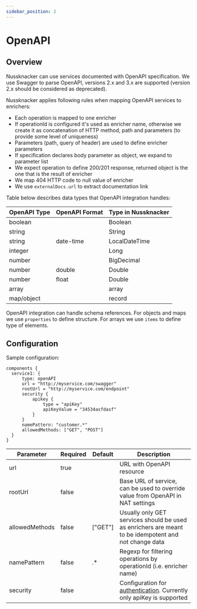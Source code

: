 ```yaml
---
sidebar_position: 2
---
```


# OpenAPI

## Overview
                              
Nussknacker can use services documented with OpenAPI specification.
We use Swagger to parse OpenAPI, versions 2.x and 3.x are supported 
(version 2.x should be considered as deprecated).

Nussknacker applies following rules when mapping OpenAPI services to enrichers:
- Each operation is mapped to one enricher
- If operationId is configured it's used as enricher name, otherwise we create it as concatenation
of HTTP method, path and parameters (to provide some level of uniqueness)
- Parameters (path, query of header) are used to define enricher parameters
- If specification declares body parameter as object, we expand to parameter list  
- We expect operation to define 200/201 response, returned object is the one that is the result of enricher
- We map 404 HTTP code to null value of enricher
- We use `externalDocs.url` to extract documentation link

Table below describes data types that OpenAPI integration handles:

| OpenAPI Type  | OpenAPI Format | Type in Nussknacker |
| ------------- | -------------- | ------------------- |
| boolean       |                | Boolean             |
| string        |                | String              |
| string        | date-time      | LocalDateTime       |
| integer       |                | Long                |
| number        |                | BigDecimal          |
| number        | double         | Double              |
| number        | float          | Double              |
| array         |                | array               |
| map/object    |                | record              |

OpenAPI integration can handle schema references. 
For objects and maps we use `properties` to define structure.
For arrays we use `items` to define type of elements.                    
                                                                                                           

## Configuration

Sample configuration:
```
components {
  service1: {
      type: openAPI  
      url = "http://myservice.com/swagger"
      rootUrl = "http://myservice.com/endpoint"
      security {
          apikey {
              type = "apiKey"
              apiKeyValue = "34534asfdasf"
          }
      }
      namePattern: "customer.*"
      allowedMethods: ["GET", "POST"]
  }
}
```

| Parameter      | Required | Default | Description                                                                                                                   |
| ----------     | -------- | ------- | -----------                                                                                                                   |
| url            | true     |         | URL with OpenAPI resource                                                                                                     |
| rootUrl        | false    |         | Base URL of service, can be used to override value from OpenAPI in NAT settings                                               |
| allowedMethods | false    | ["GET"] | Usually only GET services should be used as enrichers are meant to be idempotent and not change data                          |
| namePattern    | false    | .*      | Regexp for filtering operations by operationId (i.e. enricher name)                                                           |
| security       | false    |         | Configuration for [authentication](https://swagger.io/docs/specification/authentication/). Currently only apiKey is supported |